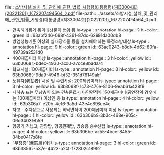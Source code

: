 file:: [소방시설_설치_및_관리에_관한_법률_시행령(대통령령)(제33004호)(20221201)_1672207494564_0.pdf](../assets/소방시설_설치_및_관리에_관한_법률_시행령(대통령령)(제33004호)(20221201)_1672207494564_0.pdf)
file-path:: ../assets/소방시설_설치_및_관리에_관한_법률_시행령(대통령령)(제33004호)(20221201)_1672207494564_0.pdf

- 건축허가등의 동의대상물의 범위 등
  ls-type:: annotation
  hl-page:: 3
  hl-color:: green
  id:: 63abf246-098f-4361-87dc-62991da00db8
- 방염성능기준 이상의 실내장식물 등을 설치해야 하는 특정소방대상
  ls-type:: annotation
  hl-page:: 9
  hl-color:: green
  id:: 63ac0243-b8db-4d62-80fa-49739a2531d0
- 400제곱미터 이상
  ls-type:: annotation
  hl-page:: 3
  hl-color:: yellow
  id:: 63b30684-bdec-4930-ac00-a7cce8bada74
- 학교시설: 100제곱미터
  ls-type:: annotation
  hl-page:: 3
  hl-color:: yellow
  id:: 63b30689-9da9-4946-bf82-351d76149abf
- 노유자(老幼者) 시설 및 수련시설: 200제곱미터
  ls-type:: annotation
  hl-page:: 3
  hl-color:: yellow
  id:: 63b3068f-1c73-470e-8106-9eab61a428f9
- 지하층 또는 무창층이 있는 건축물로서 바닥면적이 150제곱미터(공연장의 경우에는 100제곱미터) 이상인 층
  ls-type:: annotation
  hl-page:: 4
  hl-color:: yellow
  id:: 63b306a7-e20b-4ef6-9a5d-43e4e898ee4c
- 차고ᆞ주차장으로 사용되는 바닥면적이 200제곱미터 이상
  ls-type:: annotation
  hl-page:: 4
  hl-color:: yellow
  id:: 63b306b9-3b3c-468e-905c-06d3403feb59
- 항공기 격납고, 관망탑, 항공관제탑, 방송용 송수신탑
  ls-type:: annotation
  hl-page:: 4
  hl-color:: yellow
  id:: 63b306be-ad55-4bce-8455-34be0417b8fe
- “무창층”(無窓層)이란
  ls-type:: annotation
  hl-page:: 3
  hl-color:: green
  id:: 63b38562-537e-4423-a24f-f72802c18992